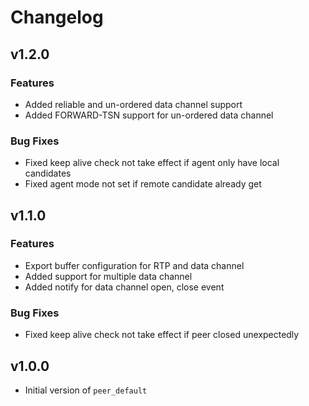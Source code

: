 # Changelog

## v1.2.0

### Features

- Added reliable and un-ordered data channel support
- Added FORWARD-TSN support for un-ordered data channel

### Bug Fixes

- Fixed keep alive check not take effect if agent only have local candidates
- Fixed agent mode not set if remote candidate already get

## v1.1.0

### Features

- Export buffer configuration for RTP and data channel
- Added support for multiple data channel
- Added notify for data channel open, close event

### Bug Fixes

- Fixed keep alive check not take effect if peer closed unexpectedly


## v1.0.0

- Initial version of `peer_default`
